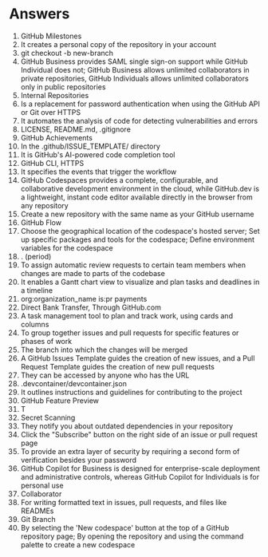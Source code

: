 # Answers

1. GitHub Milestones
2. It creates a personal copy of the repository in your account
3. git checkout -b new-branch
4. GitHub Business provides SAML single sign-on support while GitHub Individual does not;
   GitHub Business allows unlimited collaborators in private repositories, GitHub Individuals allows unlimited collaborators only in public repositories
5. Internal Repositories
6. Is a replacement for password authentication when using the GitHub API or Git over HTTPS
7. It automates the analysis of code for detecting vulnerabilities and errors
8. LICENSE, README.md, .gitignore
9. GitHub Achievements
10. In the .github/ISSUE_TEMPLATE/ directory
11. It is GitHub's AI-powered code completion tool
12. GitHub CLI, HTTPS
13. It specifies the events that trigger the workflow
14. GitHub Codespaces provides a complete, configurable, and collaborative development environment in the cloud, while GitHub.dev is a lightweight, instant code editor available directly in the browser from any repository
15. Create a new repository with the same name as your GitHub username
16. GitHub Flow
17. Choose the geographical location of the codespace's hosted server;
    Set up specific packages and tools for the codespace;
    Define environment variables for the codespace
18. . (period)
19. To assign automatic review requests to certain team members when changes are made to parts of the codebase
20. It enables a Gantt chart view to visualize and plan tasks and deadlines in a timeline
21. org:organization_name is:pr payments
22. Direct Bank Transfer, Through GitHub.com
23. A task management tool to plan and track work, using cards and columns
24. To group together issues and pull requests for specific features or phases of work
25. The branch into which the changes will be merged
26. A GitHub Issues Template guides the creation of new issues, and a Pull Request Template guides the creation of new pull requests
27. They can be accessed by anyone who has the URL
28. .devcontainer/devcontainer.json
29. It outlines instructions and guidelines for contributing to the project
30. GitHub Feature Preview
31. T
32. Secret Scanning
33. They notify you about outdated dependencies in your repository
34. Click the "Subscribe" button on the right side of an issue or pull request page
35. To provide an extra layer of security by requiring a second form of verification besides your password
36. GitHub Copilot for Business is designed for enterprise-scale deployment and administrative controls, whereas GitHub Copilot for Individuals is for personal use
37. Collaborator
38. For writing formatted text in issues, pull requests, and files like READMEs
39. Git Branch
40. By selecting the 'New codespace' button at the top of a GitHub repository page;
    By opening the repository and using the command palette to create a new codespace